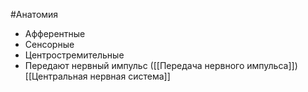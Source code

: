 #Анатомия
- Афферентные
- Сенсорные
- Центростремительные 
- Передают нервный импульс ([[Передача нервного импульса]]) [[Центральная нервная система]]